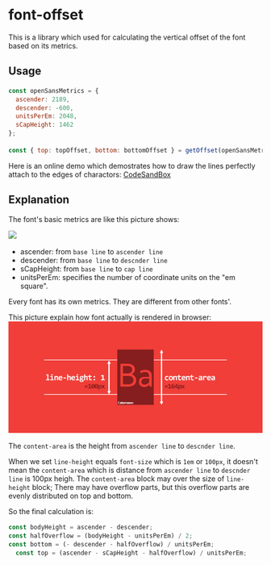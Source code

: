 # font-offset

This is a library which used for calculating the vertical offset of the font based on its metrics.

## Usage

```javascript
const openSansMetrics = {
  ascender: 2189,
  descender: -600,
  unitsPerEm: 2048,
  sCapHeight: 1462
};

const { top: topOffset, bottom: bottomOffset } = getOffset(openSansMetrics);
```

Here is an online demo which demostrates how to draw the lines perfectly attach to the edges of charactors:
[CodeSandBox](https://codesandbox.io/s/modest-hofstadter-pdbs1?file=/src/index.js:540-903)

## Explanation

The font's basic metrics are like this picture shows:

![](https://how-ocr-works.com/images/resolution/letter-body.png)

- ascender: from `base line` to `ascender line`
- descender: from `base line` to `descnder line`
- sCapHeight: from `base line` to `cap line`
- unitsPerEm: specifies the number of coordinate units on the "em square".

Every font has its own metrics. They are different from other fonts'.

This picture explain how font actually is rendered in browser:
![](./font.png)

The `content-area` is the height from `ascender line` to `descnder line`.

When we set `line-height` equals `font-size` which is `1em` or `100px`, it doesn't mean the `content-area` which is distance from `ascender line` to `descnder line` is 100px heigh. The `content-area` block may over the size of `line-height` block; There may have overflow parts, but this overflow parts are evenly distributed on top and bottom. 

So the final calculation is:
```javascript
const bodyHeight = ascender - descender;
const halfOverflow = (bodyHeight - unitsPerEm) / 2;
const bottom = (- descender - halfOverflow) / unitsPerEm;
  const top = (ascender - sCapHeight - halfOverflow) / unitsPerEm;
```


